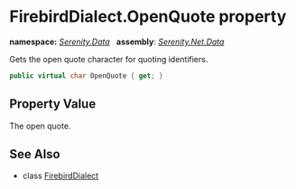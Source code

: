 # FirebirdDialect.OpenQuote property
**namespace:** *[Serenity.Data](../../README.md#serenity.data-namespace)*   **assembly**: *[Serenity.Net.Data](../../README.md)*

Gets the open quote character for quoting identifiers.

```csharp
public virtual char OpenQuote { get; }
```

## Property Value

The open quote.

## See Also

* class [FirebirdDialect](../FirebirdDialect.md)